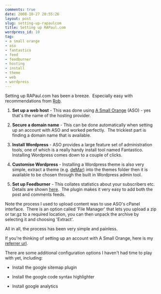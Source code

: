 ```yaml
---
comments: true
date: 2008-10-27 20:55:26
layout: post
slug: setting-up-rapaulcom
title: Setting up RAPaul.com
wordpress_id: 10
tag:
- a small orange
- aso
- fantastico
- feed
- feedburner
- hosting
- install
- theme
- web
- wordpress
---
```


Setting up RAPaul.com has been a breeze.  Especially easy with recommendations from [Rob](http://robfe.com).



	
  1. **Set up a web host** - This was done using [A Small Orange](http://www.asmallorange.com) (ASO) - yes that's the name of the hosting provider.

	
  2. **Secure a domain name** - This can be done automatically when setting up an account with ASO and worked perfectly.  The trickiest part is finding a domain name that is available.

	
  3. **Install Wordpress** - ASO provides a large feature set of administration tools, one of which is a really handy install tool named Fantastico.  Installing Wordpress comes down to a couple of clicks.

	
  4. **Customise Wordpress** - Installing a Wordpress theme is also very simple, extract a theme (e.g. [deMar](http://wordpress.org/extend/themes/demar)) into the themes folder then it is available to be chosen through the built in Wordpress admin tool.

	
  5. **Set up Feedburner** - This collates statistics about your subscribers etc. Details are shown [here](http://www.google.com/support/feedburner/bin/answer.py?answer=78483&topic=13252).  The plugin makes it very easy to add both the post and comments feeds.


Note the process I used to upload content was to use ASO's cPanel interface.  There is an option called 'File Manager' that lets you upload a zip or tar.gz to a required location, you can then unpack the archive by selecting it and choosing 'Extract'.

All in all, the process has been very simple and painless.

If you're thinking of setting up an account with A Small Orange, here is my [referrer url](http://refer.asmallorange.com/19824).

There are some additional configuration options I haven't had time to play with yet, including:



	
  * Install the google sitemap plugin

	
  * Install the google code syntax highlighter

	
  * Install google analytics


